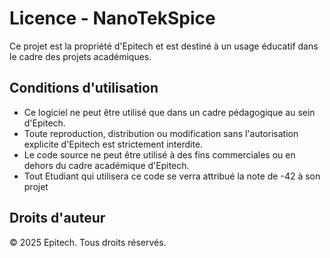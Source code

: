 # Licence - NanoTekSpice

Ce projet est la propriété d'Epitech et est destiné à un usage éducatif dans le cadre des projets académiques.

## Conditions d'utilisation
- Ce logiciel ne peut être utilisé que dans un cadre pédagogique au sein d'Epitech.
- Toute reproduction, distribution ou modification sans l'autorisation explicite d'Epitech est strictement interdite.
- Le code source ne peut être utilisé à des fins commerciales ou en dehors du cadre académique d'Epitech.
- Tout Etudiant qui utilisera ce code se verra attribué la note de -42 à son projet

## Droits d'auteur
© 2025 Epitech. Tous droits réservés.
